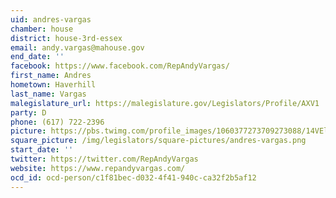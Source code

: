 ```yaml
---
uid: andres-vargas
chamber: house
district: house-3rd-essex
email: andy.vargas@mahouse.gov
end_date: ''
facebook: https://www.facebook.com/RepAndyVargas/
first_name: Andres
hometown: Haverhill
last_name: Vargas
malegislature_url: https://malegislature.gov/Legislators/Profile/AXV1
party: D
phone: (617) 722-2396
picture: https://pbs.twimg.com/profile_images/1060377273709273088/14VElWzz_400x400.jpg
square_picture: /img/legislators/square-pictures/andres-vargas.png
start_date: ''
twitter: https://twitter.com/RepAndyVargas
website: https://www.repandyvargas.com/
ocd_id: ocd-person/c1f81bec-d032-4f41-940c-ca32f2b5af12
---
```

